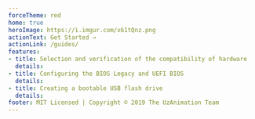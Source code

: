 ```yaml
---
forceTheme: red
home: true
heroImage: https://i.imgur.com/x61tQnz.png
actionText: Get Started →
actionLink: /guides/
features:
- title: Selection and verification of the compatibility of hardware
  details: 
- title: Configuring the BIOS Legacy and UEFI BIOS
  details: 
- title: Creating a bootable USB flash drive
  details: 
footer: MIT Licensed | Copyright © 2019 The UzAnimation Team
---
```

